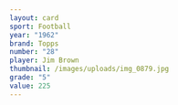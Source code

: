 ```yaml
---
layout: card
sport: Football
year: "1962"
brand: Topps
number: "28"
player: Jim Brown
thumbnail: /images/uploads/img_0879.jpg
grade: "5"
value: 225
---
```


